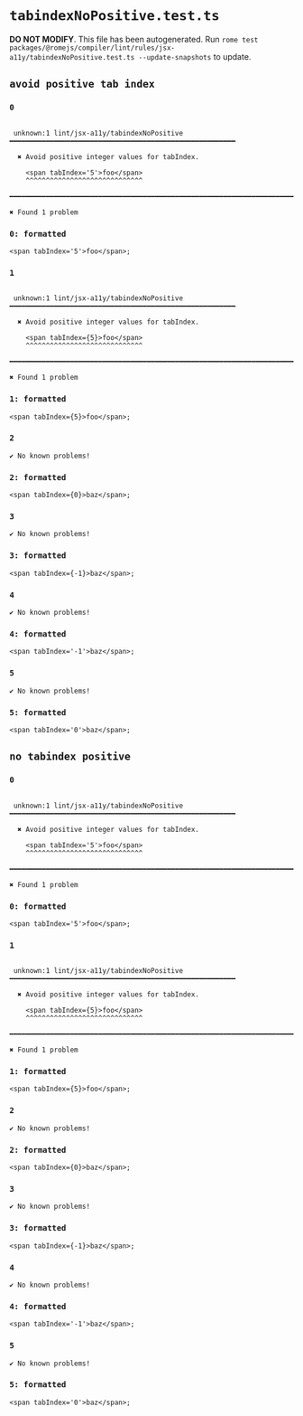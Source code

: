 # `tabindexNoPositive.test.ts`

**DO NOT MODIFY**. This file has been autogenerated. Run `rome test packages/@romejs/compiler/lint/rules/jsx-a11y/tabindexNoPositive.test.ts --update-snapshots` to update.

## `avoid positive tab index`

### `0`

```

 unknown:1 lint/jsx-a11y/tabindexNoPositive ━━━━━━━━━━━━━━━━━━━━━━━━━━━━━━━━━━━━━━━━━━━━━━━━━━━━━━━━

  ✖ Avoid positive integer values for tabIndex.

    <span tabIndex='5'>foo</span>
    ^^^^^^^^^^^^^^^^^^^^^^^^^^^^^

━━━━━━━━━━━━━━━━━━━━━━━━━━━━━━━━━━━━━━━━━━━━━━━━━━━━━━━━━━━━━━━━━━━━━━━━━━━━━━━━━━━━━━━━━━━━━━━━━━━━

✖ Found 1 problem

```

### `0: formatted`

```
<span tabIndex='5'>foo</span>;

```

### `1`

```

 unknown:1 lint/jsx-a11y/tabindexNoPositive ━━━━━━━━━━━━━━━━━━━━━━━━━━━━━━━━━━━━━━━━━━━━━━━━━━━━━━━━

  ✖ Avoid positive integer values for tabIndex.

    <span tabIndex={5}>foo</span>
    ^^^^^^^^^^^^^^^^^^^^^^^^^^^^^

━━━━━━━━━━━━━━━━━━━━━━━━━━━━━━━━━━━━━━━━━━━━━━━━━━━━━━━━━━━━━━━━━━━━━━━━━━━━━━━━━━━━━━━━━━━━━━━━━━━━

✖ Found 1 problem

```

### `1: formatted`

```
<span tabIndex={5}>foo</span>;

```

### `2`

```
✔ No known problems!

```

### `2: formatted`

```
<span tabIndex={0}>baz</span>;

```

### `3`

```
✔ No known problems!

```

### `3: formatted`

```
<span tabIndex={-1}>baz</span>;

```

### `4`

```
✔ No known problems!

```

### `4: formatted`

```
<span tabIndex='-1'>baz</span>;

```

### `5`

```
✔ No known problems!

```

### `5: formatted`

```
<span tabIndex='0'>baz</span>;

```

## `no tabindex positive`

### `0`

```

 unknown:1 lint/jsx-a11y/tabindexNoPositive ━━━━━━━━━━━━━━━━━━━━━━━━━━━━━━━━━━━━━━━━━━━━━━━━━━━━━━━━

  ✖ Avoid positive integer values for tabIndex.

    <span tabIndex='5'>foo</span>
    ^^^^^^^^^^^^^^^^^^^^^^^^^^^^^

━━━━━━━━━━━━━━━━━━━━━━━━━━━━━━━━━━━━━━━━━━━━━━━━━━━━━━━━━━━━━━━━━━━━━━━━━━━━━━━━━━━━━━━━━━━━━━━━━━━━

✖ Found 1 problem

```

### `0: formatted`

```
<span tabIndex='5'>foo</span>;

```

### `1`

```

 unknown:1 lint/jsx-a11y/tabindexNoPositive ━━━━━━━━━━━━━━━━━━━━━━━━━━━━━━━━━━━━━━━━━━━━━━━━━━━━━━━━

  ✖ Avoid positive integer values for tabIndex.

    <span tabIndex={5}>foo</span>
    ^^^^^^^^^^^^^^^^^^^^^^^^^^^^^

━━━━━━━━━━━━━━━━━━━━━━━━━━━━━━━━━━━━━━━━━━━━━━━━━━━━━━━━━━━━━━━━━━━━━━━━━━━━━━━━━━━━━━━━━━━━━━━━━━━━

✖ Found 1 problem

```

### `1: formatted`

```
<span tabIndex={5}>foo</span>;

```

### `2`

```
✔ No known problems!

```

### `2: formatted`

```
<span tabIndex={0}>baz</span>;

```

### `3`

```
✔ No known problems!

```

### `3: formatted`

```
<span tabIndex={-1}>baz</span>;

```

### `4`

```
✔ No known problems!

```

### `4: formatted`

```
<span tabIndex='-1'>baz</span>;

```

### `5`

```
✔ No known problems!

```

### `5: formatted`

```
<span tabIndex='0'>baz</span>;

```
